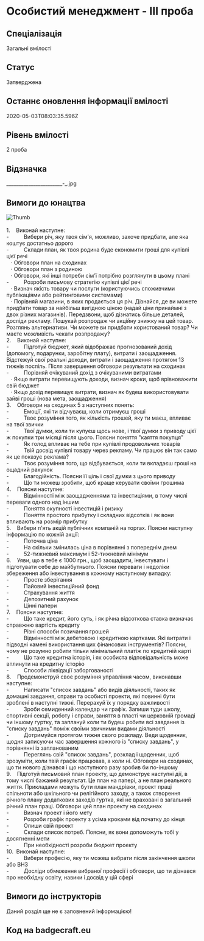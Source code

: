 # Особистий менеджмент - ІІІ проба

## Спеціалізація

Загальні вмілості

## Статус

Затверджена

## Останнє оновлення інформації вмілості

2020-05-03T08:03:35.596Z

## Рівень вмілості

2 проба

## Відзначка

_______________________-_.jpg

## Вимоги до юнацтва

<div><span><img alt="Thumb                          " src="/uploads/textareas/bootsy/image/104/small________________________-_.jpg"><br><br>1.&nbsp;&nbsp;&nbsp; </span>Виконай
наступне:<br>-&nbsp;&nbsp;&nbsp;&nbsp;&nbsp;&nbsp;&nbsp;&nbsp;&nbsp;
Вибери річ, яку твоя сім'я, можливо, захоче
придбати, але яка коштує достатньо дорого<br>-&nbsp;&nbsp;&nbsp;&nbsp;&nbsp;&nbsp;&nbsp;&nbsp;&nbsp;
Склади план, як твоя родина буде економити
гроші для купівлі цієї речі<br>&nbsp; &nbsp;·&nbsp;Обговори план на сходинах<br>&nbsp; &nbsp;·&nbsp;Обговори план з родиною<br>&nbsp; &nbsp;·&nbsp;Обговори, які інші потреби сім'ї потрібно
розглянути в цьому плані<br>-&nbsp;&nbsp;&nbsp;&nbsp;&nbsp;&nbsp;&nbsp;&nbsp;&nbsp;
Розроби письмову стратегію купівлі цієї
речі<br>&nbsp; &nbsp;·&nbsp;Визнач якість товару чи послуги
(користуючись споживчими публікаціями або рейтинговими системами)<br>&nbsp; &nbsp;·&nbsp;Порівняй магазини, в яких продається ця
річ. Дізнайся, де ви можете придбати товар за найбільш вигідною ціною (надай
ціни принаймні з двох різних магазинів). Передзвони, щоб дізнатись більше
деталей, досліди рекламу. Пошукай розпродаж чи акційну знижку на цей товар.
Розглянь альтернативи. Чи можете ви придбати користований товар? Чи маєте
можливість чекати розпродажу?<br>2.&nbsp;&nbsp;&nbsp; Виконай
наступне:<br>-&nbsp;&nbsp;&nbsp;&nbsp;&nbsp;&nbsp;&nbsp;&nbsp;&nbsp;
Підготуй бюджет, який відображає
прогнозований дохід (допомогу, подарунки, заробітну плату), витрати і
заощадження. Відстежуй свої реальні доходи, витрати і заощадження протягом 13
тижнів поспіль. Після завершення обговори результати на сходинах<br>-&nbsp;&nbsp;&nbsp;&nbsp;&nbsp;&nbsp;&nbsp;&nbsp;&nbsp;
Порівняй очікуваний дохід з очікуваними
витратами<br>&nbsp; &nbsp;·&nbsp;Якщо витрати перевищують доходи, визнач кроки,
щоб врівноважити свій бюджет<br>&nbsp; &nbsp;·&nbsp;Якщо дохід перевищує витрати, визнач як
будеш використовувати зайві гроші (нова мета, заощадження)<br>3.&nbsp;&nbsp;&nbsp; Обговори
на сходинах 5 з наступних понять:<br>-&nbsp;&nbsp;&nbsp;&nbsp;&nbsp;&nbsp;&nbsp;&nbsp;&nbsp;
Емоції, які ти відчуваєш, коли отримуєш
гроші<br>-&nbsp;&nbsp;&nbsp;&nbsp;&nbsp;&nbsp;&nbsp;&nbsp;&nbsp;
Твоє розуміння того, як кількість грошей,
яку ти маєш, впливає на твої звички<br>-&nbsp;&nbsp;&nbsp;&nbsp;&nbsp;&nbsp;&nbsp;&nbsp;&nbsp;
Твої думки, коли ти купуєш щось нове, і
твої думки з приводу цієї ж покупки три місяці після цього. Поясни поняття
"каяття покупця"<br>-&nbsp;&nbsp;&nbsp;&nbsp;&nbsp;&nbsp;&nbsp;&nbsp;&nbsp;
Як голод впливає на тебе при купівлі
продовольчих товарів<br>-&nbsp;&nbsp;&nbsp;&nbsp;&nbsp;&nbsp;&nbsp;&nbsp;&nbsp;
Твій досвід купівлі товару через рекламу.
Чи працює він так само як це показує реклама?<br>-&nbsp;&nbsp;&nbsp;&nbsp;&nbsp;&nbsp;&nbsp;&nbsp;&nbsp;
Твоє розуміння того, що відбувається, коли
ти вкладаєш гроші на ощадний рахунок<br>-&nbsp;&nbsp;&nbsp;&nbsp;&nbsp;&nbsp;&nbsp;&nbsp;&nbsp;
Благодійність. Поясни її ціль і свої думки
з цього приводу<br>-&nbsp;&nbsp;&nbsp;&nbsp;&nbsp;&nbsp;&nbsp;&nbsp;&nbsp;
Що ти можеш зробити, щоб краще керувати своїми
грошима<br>4.&nbsp;&nbsp;&nbsp; Поясни
наступне:<br>-&nbsp;&nbsp;&nbsp;&nbsp;&nbsp;&nbsp;&nbsp;&nbsp;&nbsp;
Відмінності між заощадженнями та
інвестиціями, в тому числі переваги одного над іншим<br>-&nbsp;&nbsp;&nbsp;&nbsp;&nbsp;&nbsp;&nbsp;&nbsp;&nbsp;
Поняття окупності інвестицій і ризику<br>-&nbsp;&nbsp;&nbsp;&nbsp;&nbsp;&nbsp;&nbsp;&nbsp;&nbsp;
Поняття простого прибутку і складних
відсотків і як вони впливають на розмір прибутку<br>5.&nbsp;&nbsp;&nbsp; Вибери
п'ять акцій публічних компаній на торгах. Поясни наступну інформацію по кожній
акції:<br>-&nbsp;&nbsp;&nbsp;&nbsp;&nbsp;&nbsp;&nbsp;&nbsp;&nbsp;
Поточна ціна<br>-&nbsp;&nbsp;&nbsp;&nbsp;&nbsp;&nbsp;&nbsp;&nbsp;&nbsp;
На скільки змінилась ціна в порівнянні з
попереднім днем<br>-&nbsp;&nbsp;&nbsp;&nbsp;&nbsp;&nbsp;&nbsp;&nbsp;&nbsp;
52-тижневий максимум і 52-тижневий мінімум<br>6.&nbsp;&nbsp;&nbsp; Уяви,
що в тебе є 1000 грн., щоб заощадити, інвестувати і підготувати себе до
майбутнього. Поясни переваги і недоліки збереження або інвестування в кожному
наступному випадку:<br>-&nbsp;&nbsp;&nbsp;&nbsp;&nbsp;&nbsp;&nbsp;&nbsp;&nbsp;
Просте зберігання<br>-&nbsp;&nbsp;&nbsp;&nbsp;&nbsp;&nbsp;&nbsp;&nbsp;&nbsp;
Пайовий інвестиційний фонд<br>-&nbsp;&nbsp;&nbsp;&nbsp;&nbsp;&nbsp;&nbsp;&nbsp;&nbsp;
Страхування життя<br>-&nbsp;&nbsp;&nbsp;&nbsp;&nbsp;&nbsp;&nbsp;&nbsp;&nbsp;
Депозитний рахунок<br>-&nbsp;&nbsp;&nbsp;&nbsp;&nbsp;&nbsp;&nbsp;&nbsp;&nbsp;
Цінні папери<br>7.&nbsp;&nbsp;&nbsp; Поясни
наступне:<br>-&nbsp;&nbsp;&nbsp;&nbsp;&nbsp;&nbsp;&nbsp;&nbsp;&nbsp;
Що таке кредит, його суть, і як річна
відсоткова ставка визначає справжню вартість кредиту<br>-&nbsp;&nbsp;&nbsp;&nbsp;&nbsp;&nbsp;&nbsp;&nbsp;&nbsp;
Різні способи позичання грошей<br>-&nbsp;&nbsp;&nbsp;&nbsp;&nbsp;&nbsp;&nbsp;&nbsp;&nbsp;
Відмінності між дебетовою і кредитною
картками. Які витрати і підводні камені використання цих фінансових
інструментів? Поясни, чому не розумно робити тільки мінімальний платіж по
кредитній карті<br>-&nbsp;&nbsp;&nbsp;&nbsp;&nbsp;&nbsp;&nbsp;&nbsp;&nbsp;
Що таке кредитна історія, і як особиста
відповідальність може вплинути на кредитну історію<br>-&nbsp;&nbsp;&nbsp;&nbsp;&nbsp;&nbsp;&nbsp;&nbsp;&nbsp;
<span>Способи ліквідації заборгованості<br>
</span>8.&nbsp;&nbsp;&nbsp; Продемонструй
своє розуміння управління часом, виконавши наступне:<br>-&nbsp;&nbsp;&nbsp;&nbsp;&nbsp;&nbsp;&nbsp;&nbsp;&nbsp;
Написати "список завдань" або
видів діяльності, таких як домашні завдання, справи та особисті проекти, які
повинні бути зроблені в наступні тижні. Перерахуй їх у порядку важливості<br>-&nbsp;&nbsp;&nbsp;&nbsp;&nbsp;&nbsp;&nbsp;&nbsp;&nbsp;
Зроби семиденний календар чи графік. Запиши
туди школу, спортивні секції, роботу і справи, заняття в пласті чи церковній
громаді чи іншому гуртку, та заплануй коли ти будеш робити всі завдання із
"списку завдань" поміж своїми звичними видами діяльності<br>-&nbsp;&nbsp;&nbsp;&nbsp;&nbsp;&nbsp;&nbsp;&nbsp;&nbsp;
Дотримуйся протягом тижня свого розкладу.
Веди щоденник, щодня записуючи час завершення кожного із "списку завдань",
у порівнянні із запланованим<br>-&nbsp;&nbsp;&nbsp;&nbsp;&nbsp;&nbsp;&nbsp;&nbsp;&nbsp;
Переглянь свій "список завдань",
розклад і щоденник, щоб зрозуміти, коли твій графік працював, а коли ні.
Обговори на сходинах, що ти нового дізнався і що наступного разу зробив би
по-іншому<br>9.&nbsp;&nbsp;&nbsp; Підготуй
письмовий план проекту, що демонструє наступні дії, в тому числі бажаний
результат. Це план на папері, а не план реального життя. Прикладами можуть бути
план мандрівки, проект праці спільноти або шкільного чи релігійного заходу, а
також створення річного плану додаткових заходів гуртка, які не враховані в
загальний річний план праці. Обговори цей план проекту на сходинах<br>-&nbsp;&nbsp;&nbsp;&nbsp;&nbsp;&nbsp;&nbsp;&nbsp;&nbsp;
Визнач проект і його мету<br>-&nbsp;&nbsp;&nbsp;&nbsp;&nbsp;&nbsp;&nbsp;&nbsp;&nbsp;
Розроби графік проекту з усіма кроками від
початку до кінця<br>-&nbsp;&nbsp;&nbsp;&nbsp;&nbsp;&nbsp;&nbsp;&nbsp;&nbsp;
Опиши свій проект<br>-&nbsp;&nbsp;&nbsp;&nbsp;&nbsp;&nbsp;&nbsp;&nbsp;&nbsp;
Склади список потреб. Поясни, як вони
допоможуть тобі у досягненні мети<br>-&nbsp;&nbsp;&nbsp;&nbsp;&nbsp;&nbsp;&nbsp;&nbsp;&nbsp;
При необхідності розроби бюджет проекту<br>10.&nbsp; Виконай
наступне:<br>-&nbsp;&nbsp;&nbsp;&nbsp;&nbsp;&nbsp;&nbsp;&nbsp;&nbsp;
Вибери професію, яку ти можеш вибрати після
закінчення школи або ВНЗ<br>-&nbsp;&nbsp;&nbsp;&nbsp;&nbsp;&nbsp;&nbsp;&nbsp;&nbsp;
Досліди обмеження вибраної професії і
обговори, що ти дізнався про необхідну освіту, навики і досвід у цій сфері</div>

## Вимоги до інструкторів

Даний розділ ще не є заповнений інформацією!

## Код на badgecraft.eu

